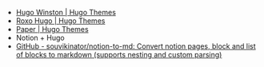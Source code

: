 - [Hugo Winston | Hugo Themes](https://themes.gohugo.io/themes/hugo-winston-theme/) 
- [Roxo Hugo | Hugo Themes](https://themes.gohugo.io/themes/roxo-hugo/) 
- [Paper | Hugo Themes](https://themes.gohugo.io/themes/hugo-paper/) 
- Notion + Hugo
- [GitHub - souvikinator/notion-to-md: Convert notion pages, block and list of blocks to markdown (supports nesting and custom parsing)](https://github.com/souvikinator/notion-to-md) 
